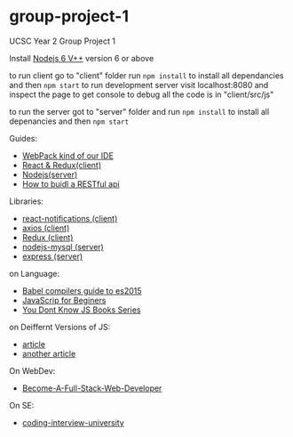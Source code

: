 # group-project-1
UCSC Year 2 Group Project 1 

Install [Nodejs 6 V++](https://nodejs.org/en/) version 6 or above

to run client go to "client" folder run `npm install` to install all dependancies 
and then `npm start` to run development server
visit localhost:8080 and inspect the page to get console to debug
all the code is in "client/src/js"

to run the server got to "server" folder and run `npm install` to install all depenancies 
and then `npm start`

Guides:
* [WebPack kind of our IDE](https://www.youtube.com/watch?v=9kJVYpOqcVU)
* [React & Redux(client)](https://www.youtube.com/watch?v=MhkGQAoc7bc&list=PLoYCgNOIyGABj2GQSlDRjgvXtqfDxKm5b)
* [Nodejs(server)](https://www.youtube.com/watch?v=xT2AvjQ7q9E)
* [How to buidl a RESTful api](http://scottksmith.com/blog/2014/05/02/building-restful-apis-with-node/)

Libraries:
* [react-notifications (client)](https://www.npmjs.com/package/react-notifications)
* [axios (client)](https://www.npmjs.com/package/axios)
* [Redux (client)](http://redux.js.org/)
* [nodejs-mysql (server)](https://www.npmjs.com/package/nodejs-mysql)
* [express (server)](https://www.npmjs.com/package/express)

on Language:
* [Babel compilers guide to es2015](https://babeljs.io/learn-es2015/)
* [JavaScrip for Beginers](https://codeburst.io/javascript-for-beginners-a-new-series-22762d8e5c42)
* [You Dont Know JS Books Series](https://github.com/getify/You-Dont-Know-JS)

on Deiffernt Versions of JS:
* [article](https://bytearcher.com/articles/es6-vs-es2015-name/)
* [another article](https://benmccormick.org/2015/09/14/es5-es6-es2016-es-next-whats-going-on-with-javascript-versioning/)

On WebDev:
* [Become-A-Full-Stack-Web-Developer](https://github.com/bmorelli25/Become-A-Full-Stack-Web-Developer)

On SE:
* [coding-interview-university](https://github.com/jwasham/coding-interview-university)

